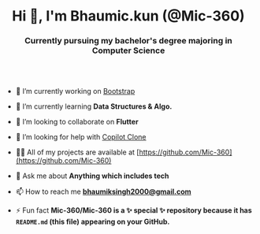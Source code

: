 <h1 align="center">Hi 👋, I'm Bhaumic.kun (@Mic-360)</h1>
<h3 align="center">Currently pursuing my bachelor's degree majoring in Computer Science</h3><br/>
<br/>

- 🔭 I’m currently working on [Bootstrap](https://github.com/Mic-360/Web_Dev_Bootcamp)

- 🌱 I’m currently learning **Data Structures & Algo.**

- 👯 I’m looking to collaborate on **Flutter**

- 🤝 I’m looking for help with [Copilot Clone](https://github.com/hieunc229/copilot-clone)

- 👨‍💻 All of my projects are available at [https://github.com/Mic-360](https://github.com/Mic-360)

- 💬 Ask me about **Anything which includes tech**

- 📫 How to reach me **bhaumiksingh2000@gmail.com**

- ⚡ Fun fact **Mic-360/Mic-360 is a ✨ special ✨ repository because it has `README.md` (this file) appearing on your GitHub.**

